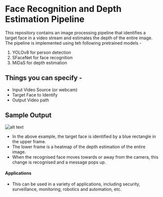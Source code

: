 # Face Recognition and Depth Estimation Pipeline
This repository contains an image processing pipeline that identifies a target face in a video stream and estimates the depth of the entire image.
The pipeline is implemented using teh following pretrained models -
1. YOLOv8 for person detection
2. SFaceNet for face recognition
3. MiDaS for depth estimation

## Things you can specify - 
- Input Video Source (or webcam)
- Target Face to Identify
- Output Video path

## Sample Output
![alt text](./outputs/sample.gif)

- In the above example, the target face is identified by a blue rectangle in the upper frame.
- The lower frame is a heatmap of the depth estimation of the entire image.
- When the recognised face moves towards or away from the camera, this change is recognised and a message pops up.

#### Applications
- This can be used in a variety of applications, including security, surveillance, monitoring, robotics and automation, etc.

